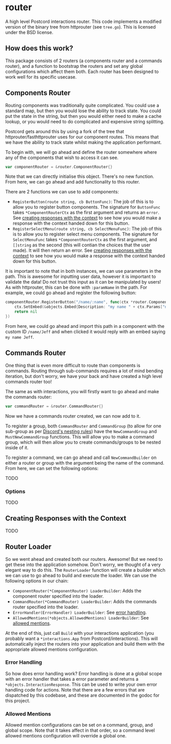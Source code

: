 # router

A high level Postcord interactions router. This code implements a modified version of the binary tree from httprouter (see `tree.go`). This is licensed under the BSD license.

## How does this work?

This package consists of 2 routers (a components router and a commands router), and a function to bootstrap the routers and set any global configurations which affect them both. Each router has been designed to work well for its specific usecase.

## Components Router
Routing components was traditionally quite complicated. You could use a standard map, but then you would lose the ability to track state. You could put the state in the string, but then you would either need to make a cache lookup, or you would need to do complicated and expensive string splitting.

Postcord gets around this by using a fork of the tree that httprouter/fasthttprouter uses for our component routes. This means that we have the ability to track state whilst making the application performant.

To begin with, we will go ahead and define the router somewhere where any of the components that wish to access it can see.

```go
var componentRouter = &router.ComponentRouter{}
```

Note that we can directly initialise this object. There's no new function. From here, we can go ahead and add functionality to this router.

There are 2 functions we can use to add components:
- `RegisterButton(route string, cb ButtonFunc)`: The job of this is to allow you to register button components. The signature for `ButtonFunc` takes `*ComponentRouterCtx` as the first argument and returns an `error`. See [creating responses with the context](#creating-responses-with-the-context) to see how you would make a response with the context handed down for this button.
- `RegisterSelectMenu(route string, cb SelectMenuFunc)`: The job of this is to allow you to register select menu components. The signature for `SelectMenuFunc` takes `*ComponentRouterCtx` as the first argument, and `[]string` as the second (this will contian the choices that the user made). It will then return an error. See [creating responses with the context](#creating-responses-with-the-context) to see how you would make a response with the context handed down for this button.

It is important to note that in both instances, we can use parameters in the path. This is awesome for inputting user data, however it is important to validate the data! Do not trust this input as it can be manipulated by users! As with httprouter, this can be done with `:paramName` in the path. For example, we could go ahead and register the following button:
```go
componentRouter.RegisterButton("/name/:name", func(ctx *router.ComponentRouterCtx) error {
	ctx.SetEmbed(&objects.Embed{Description: "my name " + ctx.Params["name"]})
	return nil
})
```

From here, we could go ahead and import this path in a component with the custom ID `/name/Jeff` and when clicked it would reply with an embed saying `my name Jeff`.

## Commands Router
One thing that is even more difficult to route than components is commands. Routing through sub-commands requires a lot of mind bending iteration, but don't worry, we have your back and have created a high level commands router too!

The same as with interactions, you will firstly want to go ahead and make the commands router:
```go
var commandRouter = &router.CommandRouter{}
```

Now we have a commands router created, we can now add to it.

To register a group, both `CommandRouter` and `CommandGroup` (to allow for one sub-group as per [Discord's nesting rules](https://discord.com/developers/docs/interactions/slash-commands#nested-subcommands-and-groups)) have the `NewCommandGroup` and `MustNewCommandGroup` functions. This will allow you to make a command group, which will then allow you to create commands/groups to be nested inside of it.

To register a command, we can go ahead and call `NewCommandBuilder` on either a router or group with the argument being the name of the command. From here, we can set the following options:

TODO

### Options
TODO

## Creating Responses with the Context
TODO

## Router Loader

So we went ahead and created both our routers. Awesome! But we need to get these into the application somehow. Don't worry, we thought of a very elegant way to do this. The `RouterLoader` function will create a builder which we can use to go ahead to build and execute the loader. We can use the following options in our chain:

- `ComponentRouter(*ComponentRouter) LoaderBuilder`: Adds the component router specified into the loader.
- `CommandRouter(*CommandRouter) LoaderBuilder`: Adds the commands router specified into the loader.
- `ErrorHandler(ErrorHandler) LoaderBuilder`: See [error handling](#error-handling).
- `AllowedMentions(*objects.AllowedMentions) LoaderBuilder`: See [allowed mentions](#allowed-mentions).

At the end of this, just call `Build` with your interactions application (you probably want a `*interactions.App` from Postcord/interactions). This will automatically inject the routers into your application and build them with the appropriate allowed mentions configuration.

### Error Handling
So how does error handling work? Error handling is done at a global scope with an error handler that takes a error parameter and returns a `*objects.InteractionResponse`. This can be used to write your own error handling code for actions. Note that there are a few errors that are dispatched by this codebase, and these are documented in the godoc for this project.

### Allowed Mentions
Allowed mention configurations can be set on a command, group, and global scope. Note that it takes affect in that order, so a command level allowed mentions configuration will override a global one.
